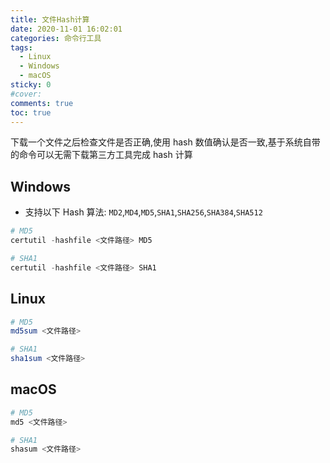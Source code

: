 ```yaml
---
title: 文件Hash计算
date: 2020-11-01 16:02:01
categories: 命令行工具
tags:
  - Linux
  - Windows
  - macOS
sticky: 0
#cover:
comments: true
toc: true
---
```


下载一个文件之后检查文件是否正确,使用 hash 数值确认是否一致,基于系统自带的命令可以无需下载第三方工具完成 hash 计算

<!-- more -->

## Windows

- 支持以下 Hash 算法: `MD2`,`MD4`,`MD5`,`SHA1`,`SHA256`,`SHA384`,`SHA512`

```powershell
# MD5
certutil -hashfile <文件路径> MD5

# SHA1
certutil -hashfile <文件路径> SHA1
```

## Linux

```sh
# MD5
md5sum <文件路径>

# SHA1
sha1sum <文件路径>
```

## macOS

```sh
# MD5
md5 <文件路径>

# SHA1
shasum <文件路径>
```
